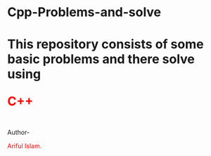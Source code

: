 # Cpp-Problems-and-solve
<h1>This repository consists of some basic problems and there solve using <p style="color:red";>C++</p></h1> <br>
Author- <p style="color:red";>Ariful Islam.</p>
